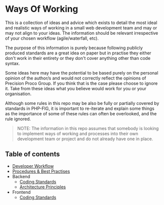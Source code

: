 # Ways Of Working

This is a collection of ideas and advice which exists to detail the most ideal and realistic ways of working 
in a small web development team and may or may not align to your ideas. The information should be relevant irrespective
of your chosen workflow (agile/waterfall, etc). 

The purpose of this information is purely because following publicly produced standards are a great idea on paper but in practise
they either don't work in their entirety or they don't cover anything other than code syntax.

Some ideas here may have the potential to be based purely on the personal opinion of the author/s and would not correctly reflect the opinions of 
Precision Proco Group. If you think that is the case please choose to ignore it. Take from these ideas what you believe would 
work for you or your organisation.

Although some rules in this repo may be also be fully or partially covered by standards in PHP-FIG, it is important to 
re-iterate and explain some things as the importance of some of these rules can often be overlooked, and the rule 
ignored.

>NOTE: The information in this repo assumes that somebody is looking to implement ways of working and processes into their own development team or project and do not already have one in place.

## Table of contents

- [Developer Workflow](Workflow.md)
- [Procedures & Best Practises](BestPractises.md)
- Backend
  - [Coding Standards](Backend/CodingStandards.md)
  - [Architecture Principles](Backend/ArchitecturePrinciples.md)
- Frontend
  - [Coding Standards](Frontend/CodingStandards.md)